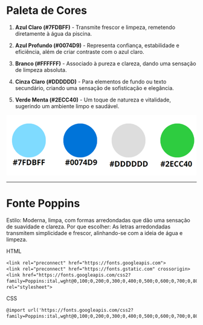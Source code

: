 # Paleta de Cores

1. **Azul Claro (#7FDBFF)** - Transmite frescor e limpeza, remetendo diretamente à água da piscina.
   
2. **Azul Profundo (#0074D9)** - Representa confiança, estabilidade e eficiência, além de criar contraste com o azul claro.

3. **Branco (#FFFFFF)** - Associado à pureza e clareza, dando uma sensação de limpeza absoluta.

4. **Cinza Claro (#DDDDDD)** - Para elementos de fundo ou texto secundário, criando uma sensação de sofisticação e elegância.

5. **Verde Menta (#2ECC40)** - Um toque de natureza e vitalidade, sugerindo um ambiente limpo e saudável.


![alt text](image.png)

---
# Fonte Poppins 

Estilo: Moderna, limpa, com formas arredondadas que dão uma sensação de suavidade e clareza.
Por que escolher: As letras arredondadas transmitem simplicidade e frescor, alinhando-se com a ideia de água e limpeza.

HTML
```
<link rel="preconnect" href="https://fonts.googleapis.com">
<link rel="preconnect" href="https://fonts.gstatic.com" crossorigin>
<link href="https://fonts.googleapis.com/css2?family=Poppins:ital,wght@0,100;0,200;0,300;0,400;0,500;0,600;0,700;0,800;0,900;1,100;1,200;1,300;1,400;1,500;1,600;1,700;1,800;1,900&display=swap" rel="stylesheet">
```

CSS
```Google Fonts
@import url('https://fonts.googleapis.com/css2?family=Poppins:ital,wght@0,100;0,200;0,300;0,400;0,500;0,600;0,700;0,800;0,900;1,100;1,200;1,300;1,400;1,500;1,600;1,700;1,800;1,900&display=swap');
```


